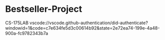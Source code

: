 # Bestseller-Project
CS-175LAB
vscode://vscode.github-authentication/did-authenticate?windowid=1&code=c7e634fe5d3c00614b92&state=2e72ea74-199e-4a48-900a-fc9782343b7a
